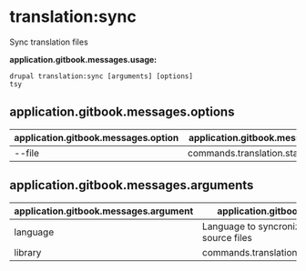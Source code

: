 # translation:sync
Sync translation files

**application.gitbook.messages.usage:**
```
drupal translation:sync [arguments] [options]
tsy
```

## application.gitbook.messages.options
application.gitbook.messages.option | application.gitbook.messages.details
-------|-------------
--file | commands.translation.stats.options.file

## application.gitbook.messages.arguments
application.gitbook.messages.argument | application.gitbook.messages.details
---------|-------------
language | Language to syncronize against English source files
library | commands.translation.sync.arguments.library
